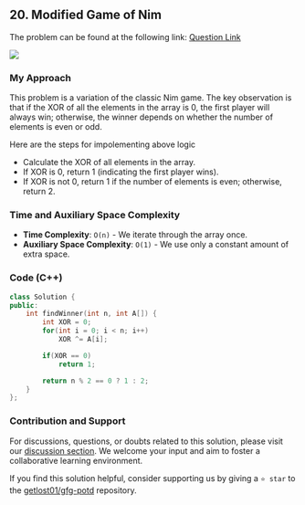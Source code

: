 ## 20. Modified Game of Nim
The problem can be found at the following link: [Question Link](https://www.geeksforgeeks.org/problems/variation-in-nim-game4317/1)

![](https://badgen.net/badge/Level/Medium/yellow)

### My Approach
This problem is a variation of the classic Nim game. The key observation is that if the XOR of all the elements in the array is 0, the first player will always win; otherwise, the winner depends on whether the number of elements is even or odd.

Here are the steps for impolementing above logic
- Calculate the XOR of all elements in the array.
- If XOR is 0, return 1 (indicating the first player wins).
- If XOR is not 0, return 1 if the number of elements is even; otherwise, return 2.

### Time and Auxiliary Space Complexity

- **Time Complexity**: `O(n)` - We iterate through the array once.
- **Auxiliary Space Complexity**: `O(1)` - We use only a constant amount of extra space.

### Code (C++)
```cpp
class Solution {
public:
    int findWinner(int n, int A[]) {
        int XOR = 0;
        for(int i = 0; i < n; i++)
            XOR ^= A[i];

        if(XOR == 0)
            return 1;

        return n % 2 == 0 ? 1 : 2;
    }
};
```

### Contribution and Support

For discussions, questions, or doubts related to this solution, please visit our [discussion section](https://github.com/getlost01/gfg-potd/discussions). We welcome your input and aim to foster a collaborative learning environment.

If you find this solution helpful, consider supporting us by giving a `⭐ star` to the [getlost01/gfg-potd](https://github.com/getlost01/gfg-potd) repository.